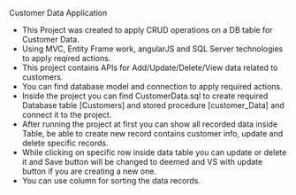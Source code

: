 Customer Data Application
- This Project was created to apply CRUD operations on a DB table for Customer Data.
- Using MVC, Entity Frame work, angularJS and SQL Server technologies to apply reqired actions.
- This project contains APIs for Add/Update/Delete/View data related to customers. 
- You can find database model and connection to apply required actions.
- Inside the project you can find CustomerData.sql to create required Database table [Customers] and stored procedure [customer_Data] and connect it to the project.
- After running the project at first you can show all recorded data inside Table, be able to create new record contains customer info, update and delete specific records.
- While clicking on specific row inside data table you can update or delete it and Save button will be changed to deemed and VS with update button if you are creating a new one.
- You can use column for sorting the data records.
